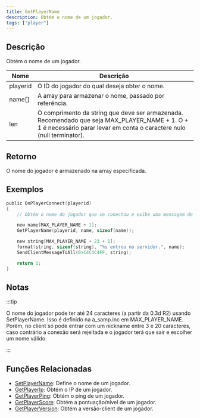 ```yaml
---
title: GetPlayerName
description: Obtém o nome de um jogador.
tags: ["player"]
---
```


## Descrição

Obtém o nome de um jogador.

| Nome     | Descrição                                                                                                                                      					    |
| -------- | ----------------------------------------------------------------------------------------------------------------------------------------------------------------------	|
| playerid | O ID do jogador do qual deseja obter o nome.                                                                                                   					    |
| name[]   | A array para armazenar o nome, passado por referência.                                                                                        						    |
| len      | O comprimento da string que deve ser armazenada. Recomendado que seja MAX_PLAYER_NAME + 1. O + 1 é necessário parar levar em conta o caractere nulo (null terminator). |

## Retorno

O nome do jogador é armazenado na array especificada.

## Exemplos

```c
public OnPlayerConnect(playerid)
{
    // Obtém o nome do jogador que se conectou e exibe uma mensagem de entrada para outros jogadores.

    new name[MAX_PLAYER_NAME + 1];
    GetPlayerName(playerid, name, sizeof(name));

    new string[MAX_PLAYER_NAME + 23 + 1];
    format(string, sizeof(string), "%s entrou no servidor.", name);
    SendClientMessageToAll(0xC4C4C4FF, string);

    return 1;
}
```

## Notas

:::tip

O nome do jogador pode ter até 24 caracteres (a partir da 0.3d R2) usando SetPlayerName. Isso é definido na a_samp.inc em MAX_PLAYER_NAME. Porém, no client só pode entrar com um nickname entre 3 e 20 caracteres, caso contrário a conexão será rejeitada e o jogador terá que sair e escolher um nome válido.

:::

## Funções Relacionadas

- [SetPlayerName](SetPlayerName.md): Define o nome de um jogador.
- [GetPlayerIp](GetPlayerIp.md): Obtém o IP de um jogador.
- [GetPlayerPing](GetPlayerPing.md): Obtém o ping de um jogador.
- [GetPlayerScore](GetPlayerScore.md): Obtém a pontuação/nível de um jogador.
- [GetPlayerVersion](GetPlayerVersion.md): Obtém a versão-client de um jogador.
